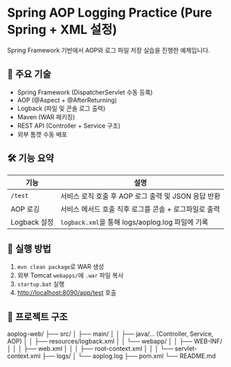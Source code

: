 # Spring AOP Logging Practice (Pure Spring + XML 설정)

Spring Framework 기반에서 AOP와 로그 파일 저장 실습을 진행한 예제입니다.

## 📌 주요 기술

- Spring Framework (DispatcherServlet 수동 등록)
- AOP (@Aspect + @AfterReturning)
- Logback (파일 및 콘솔 로그 출력)
- Maven (WAR 패키징)
- REST API (Controller + Service 구조)
- 외부 톰캣 수동 배포

## 🛠 기능 요약

| 기능 | 설명 |
|------|------|
| `/test` | 서비스 로직 호출 후 AOP 로그 출력 및 JSON 응답 반환 |
| AOP 로깅 | 서비스 메서드 호출 직후 로그를 콘솔 + 로그파일로 출력 |
| Logback 설정 | `logback.xml`을 통해 logs/aoplog.log 파일에 기록 |

## 🔧 실행 방법

1. `mvn clean package`로 WAR 생성
2. 외부 Tomcat `webapps/`에 `.war` 파일 복사
3. `startup.bat` 실행
4. [http://localhost:8090/app/test](http://localhost:8090/app/test) 호출

## 📁 프로젝트 구조
aoplog-web/
├── src/
│ ├── main/
│ │ ├── java/… (Controller, Service, AOP)
│ │ ├── resources/logback.xml
│ │ └── webapp/
│ │ ├── WEB-INF/
│ │ │ ├── web.xml
│ │ │ ├── root-context.xml
│ │ │ └── servlet-context.xml
├── logs/
│ └── aoplog.log
├── pom.xml
└── README.md
